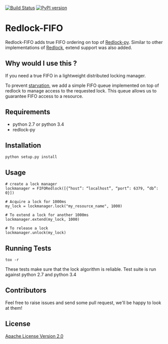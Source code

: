 [![Build Status](https://travis-ci.org/internap/netman.svg?branch=master)](https://travis-ci.org/internap/redlock-fifo)
[![PyPI version](https://badge.fury.io/py/redlock-fifo.svg)](http://badge.fury.io/py/redlock-fifo)

Redlock-FIFO
============

Redlock-FIFO adds true FIFO ordering on top of [Redlock-py](https://github.com/SPSCommerce/redlock-py).
Similar to other implementations of [Redlock](http://redis.io/topics/distlock), extend support was also added.


Why would I use this ?
----------------------

If you need a true FIFO in a lightweight distributed locking manager.

To prevent [starvation](https://en.wikipedia.org/wiki/Starvation_%28computer_science%29), we add a simple FIFO queue 
implemented on top of redlock to manage access to the requested lock. This queue allows us to guarantee FIFO access to a resource.


Requirements
------------

 * python 2.7 or python 3.4
 * redlock-py



Installation
------------

    python setup.py install


Usage
-----

    # create a lock manager
    lockmanager = FIFORedlock([{“host”: “localhost”, “port”: 6379, “db”: 0}]) 
    
    # Acquire a lock for 1000ms
    my_lock = lockmanager.lock("my_resource_name", 1000)
    
    # To extend a lock for another 1000ms
    lockmanager.extend(my_lock, 1000)
    
    # To release a lock
    lockmanager.unlock(my_lock)


Running Tests
-------------

    tox -r

These tests make sure that the lock algorithm is reliable. Test suite is run against python 2.7 and python 3.4


Contributors
------------
Feel free to raise issues and send some pull request, we'll be happy to look at them!


License
-------
[Apache License Version 2.0](LICENSE)
